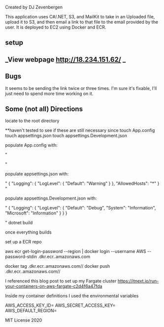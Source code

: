 Created by DJ Zevenbergen

This application uses C#/.NET, S3, and MailKit to take in an Uploaded file, upload it to S3, and then email a link to that file to the email provided by the user. It is deployed to EC2 using Docker and ECR.

## setup

## _View webpage  http://18.234.151.62/ _

## Bugs

It seems to be sending the link twice or three times. I'm sure it's fixable, I'll just need to spend more time working on it.


## Some (not all) Directions
locate to the root directory


**haven't tested to see if these are still necessary since 
touch App.config
touch appsettings.json
touch appsettings.Development.json


populate App.config with:

"
<?xml version="1.0" encoding="utf-8" ?>
<configuration>
  <appSettings>
    <add key="AWSAccessKey" value="request-access-key-or-admin-policy-from-me"/>
    <add key="AWSSecretKey" value="request-access-key-or-admin-policy-from-me"/>
    <add key="AWSRegion" value="us-east-1"/>
  </appSettings>
</configuration>

"

populate appsettings.json with:

"
{
  "Logging": {
    "LogLevel": {
      "Default": "Warning"
    }
  },
  "AllowedHosts": "*"
}
"

populate appsettings.Development.json with:

"
{
  "Logging": {
    "LogLevel": {
      "Default": "Debug",
      "System": "Information",
      "Microsoft": "Information"
    }
  }
}

"
dotnet build

once everything builds

set up a ECR repo



aws ecr get-login-password --region <region> | docker login --username AWS --password-stdin <account-id>.dkr.ecr.<region>.amazonaws.com
  
docker tag <source-image> <account-id>.dkr.ecr.<region>.amazonaws.com/<repo-name>/<any-tag>
docker push <account-id>.dkr.ecr.<region>.amazonaws.com/<repo-name>/<any-tag>

I referenced this blog post to set up my Fargate cluster
https://itnext.io/run-your-containers-on-aws-fargate-c2d4f6a47fda



Inside my container definitions I used the environmental variables

AWS_ACCESS_KEY_ID=<key>
AWS_SECRET_ACCESS_KEY=<secret-key>
AWS_DEFAULT_REGION=<region>


MIT License 2020
